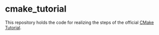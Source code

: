 # cmake_tutorial
This repository holds the code for realizing the steps of the official [CMake Tutorial](https://cmake.org/cmake-tutorial/).
